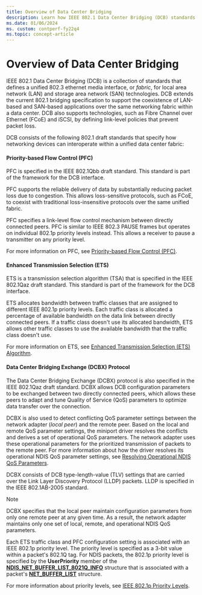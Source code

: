 ```yaml
---
title: Overview of Data Center Bridging
description: Learn how IEEE 802.1 Data Center Bridging (DCB) standards define a unified 802.3 ethernet media interface for LAN and SAN technologies.
ms.date: 01/06/2024
ms. custom: contperf-fy22q4
ms.topic: concept-article
---
```


# Overview of Data Center Bridging

IEEE 802.1 Data Center Bridging (DCB) is a collection of standards that defines a unified 802.3 ethernet media interface, or *fabric*, for local area network (LAN) and storage area network (SAN) technologies. DCB extends the current 802.1 bridging specification to support the coexistence of LAN-based and SAN-based applications over the same networking fabric within a data center. DCB also supports technologies, such as Fibre Channel over Ethernet (FCoE) and iSCSI, by defining link-level policies that prevent packet loss.

DCB consists of the following 802.1 draft standards that specify how networking devices can interoperate within a unified data center fabric:

#### Priority-based Flow Control (PFC)

PFC is specified in the IEEE 802.1Qbb draft standard. This standard is part of the framework for the DCB interface.

PFC supports the reliable delivery of data by substantially reducing packet loss due to congestion. This allows loss-sensitive protocols, such as FCoE, to coexist with traditional loss-insensitive protocols over the same unified fabric.

PFC specifies a link-level flow control mechanism between directly connected peers. PFC is similar to IEEE 802.3 PAUSE frames but operates on individual 802.1p priority levels instead. This allows a receiver to pause a transmitter on any priority level.

For more information on PFC, see [Priority-based Flow Control (PFC)](priority-based-flow-control--pfc.md).

#### Enhanced Transmission Selection (ETS)  

ETS is a transmission selection algorithm (TSA) that is specified in the IEEE 802.1Qaz draft standard. This standard is part of the framework for the DCB interface.

ETS allocates bandwidth between traffic classes that are assigned to different IEEE 802.1p priority levels. Each traffic class is allocated a percentage of available bandwidth on the data link between directly connected peers. If a traffic class doesn't use its allocated bandwidth, ETS allows other traffic classes to use the available bandwidth that the traffic class doesn't use.

For more information on ETS, see [Enhanced Transmission Selection (ETS) Algorithm](enhanced-transmission-selection--ets--algorithm.md).

#### Data Center Bridging Exchange (DCBX) Protocol

The Data Center Bridging Exchange (DCBX) protocol is also specified in the IEEE 802.1Qaz draft standard. DCBX allows DCB configuration parameters to be exchanged between two directly connected peers, which allows these peers to adapt and tune Quality of Service (QoS) parameters to optimize data transfer over the connection.

DCBX is also used to detect conflicting QoS parameter settings between the network adapter (*local peer*) and the remote peer. Based on the local and remote QoS parameter settings, the miniport driver resolves the conflicts and derives a set of operational QoS parameters. The network adapter uses these operational parameters for the prioritized transmission of packets to the remote peer. For more information about how the driver resolves its operational NDIS QoS parameter settings, see [Resolving Operational NDIS QoS Parameters](resolving-operational-ndis-qos-parameters.md).

DCBX consists of DCB type-length-value (TLV) settings that are carried over the Link Layer Discovery Protocol (LLDP) packets. LLDP is specified in the IEEE 802.1AB-2005 standard.

> [!NOTE]
> DCBX specifies that the local peer maintain configuration parameters from only one remote peer at any given time. As a result, the network adapter maintains only one set of local, remote, and operational NDIS QoS parameters.

Each ETS traffic class and PFC configuration setting is associated with an IEEE 802.1p priority level. The priority level is specified as a 3-bit value within a packet's 802.1Q tag. For NDIS packets, the 802.1p priority level is specified by the **UserPriority** member of the [**NDIS\_NET\_BUFFER\_LIST\_8021Q\_INFO**](/windows-hardware/drivers/ddi/nbl8021q/ns-nbl8021q-ndis_net_buffer_list_8021q_info) structure that is associated with a packet's [**NET\_BUFFER\_LIST**](/windows-hardware/drivers/ddi/nbl/ns-nbl-net_buffer_list) structure.

For more information about priority levels, see [IEEE 802.1p Priority Levels](ieee-802-1p-priority-levels.md).

